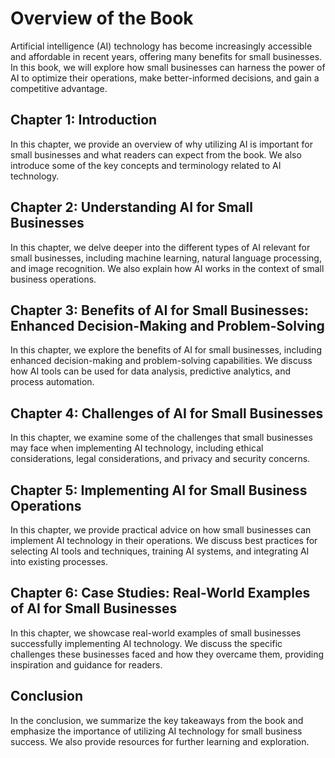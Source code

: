 Overview of the Book
=============================================

Artificial intelligence (AI) technology has become increasingly accessible and affordable in recent years, offering many benefits for small businesses. In this book, we will explore how small businesses can harness the power of AI to optimize their operations, make better-informed decisions, and gain a competitive advantage.

Chapter 1: Introduction
-----------------------

In this chapter, we provide an overview of why utilizing AI is important for small businesses and what readers can expect from the book. We also introduce some of the key concepts and terminology related to AI technology.

Chapter 2: Understanding AI for Small Businesses
------------------------------------------------

In this chapter, we delve deeper into the different types of AI relevant for small businesses, including machine learning, natural language processing, and image recognition. We also explain how AI works in the context of small business operations.

Chapter 3: Benefits of AI for Small Businesses: Enhanced Decision-Making and Problem-Solving
--------------------------------------------------------------------------------------------

In this chapter, we explore the benefits of AI for small businesses, including enhanced decision-making and problem-solving capabilities. We discuss how AI tools can be used for data analysis, predictive analytics, and process automation.

Chapter 4: Challenges of AI for Small Businesses
------------------------------------------------

In this chapter, we examine some of the challenges that small businesses may face when implementing AI technology, including ethical considerations, legal considerations, and privacy and security concerns.

Chapter 5: Implementing AI for Small Business Operations
--------------------------------------------------------

In this chapter, we provide practical advice on how small businesses can implement AI technology in their operations. We discuss best practices for selecting AI tools and techniques, training AI systems, and integrating AI into existing processes.

Chapter 6: Case Studies: Real-World Examples of AI for Small Businesses
-----------------------------------------------------------------------

In this chapter, we showcase real-world examples of small businesses successfully implementing AI technology. We discuss the specific challenges these businesses faced and how they overcame them, providing inspiration and guidance for readers.

Conclusion
----------

In the conclusion, we summarize the key takeaways from the book and emphasize the importance of utilizing AI technology for small business success. We also provide resources for further learning and exploration.

